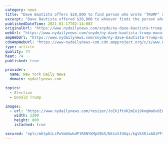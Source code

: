 ```yaml
---
category: news
title: "Dave Bautista offers $20,000 to find person who wrote ‘TRUMP’ on manatee"
excerpt: "Dave Bautista offered $20,000 to whoever finds the person who scrawled “TRUMP” on the back of a manatee in Florida. “If there’s not already a reward for the arrest and conviction of the low life scummy MAGATs that did this I’ll throw in $20,"
publishedDateTime: 2021-01-17T02:14:00Z
originalUrl: "https://www.nydailynews.com/snyde/ny-dave-bautista-trump-manatee-20210117-ie3hnncygvbj3beylq5nh7cubi-story.html"
webUrl: "https://www.nydailynews.com/snyde/ny-dave-bautista-trump-manatee-20210117-ie3hnncygvbj3beylq5nh7cubi-story.html"
ampWebUrl: "https://www.nydailynews.com/snyde/ny-dave-bautista-trump-manatee-20210117-ie3hnncygvbj3beylq5nh7cubi-story.html?outputType=amp"
cdnAmpWebUrl: "https://www-nydailynews-com.cdn.ampproject.org/c/s/www.nydailynews.com/snyde/ny-dave-bautista-trump-manatee-20210117-ie3hnncygvbj3beylq5nh7cubi-story.html?outputType=amp"
type: article
quality: 74
heat: 74
published: true

provider:
  name: New York Daily News
  domain: nydailynews.com

topics:
  - Election
  - Donald Trump

images:
  - url: "https://www.nydailynews.com/resizer/JoIKjftXK2mIo19koqWa6v8EnGw=/1200x0/center/top/cloudfront-us-east-1.images.arcpublishing.com/tronc/HJN2PKZIONCBFG2OHIFWDX7I64.JPG"
    width: 1200
    height: 800
    isCached: true

secured: "eplc/mGtpOiLsPoVmbGwbdP1R0NYkMpV8b5/Nk1xSfdUqs/kgVkSEixADzPFtvwrg2PdI9F3OQssLuiT7w8m5IfwhK+0SmD1QXlUmPyYrxElQZ23rzqC8pS+f3wfrz4PxWs0ACKenLtyaPlUOCIiVNIOEGSVDVYPQlG5/81R/DQq9h2dNLZnpIiBD7EePgN0Cfj2CQqRooYBiBRFhxPJFIzL/1HTRTXN+iIcQZWw3wb2A7k+JdMN6QIBODrf9yN/pC5pAtZnJ0k5tg34O/Xb7RcWITyctiK1NDncBsu5I6yR2xMIFuPRcsLJ2IbmSJLbjmI4qZFOdktpuxw+koSa3fry9kVtIddYMR4QZ/kPCGw=;I4EMih5Hgj+AVt8LRhx/mg=="
---
```


